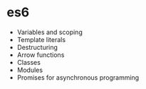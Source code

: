 # es6

- Variables and scoping
- Template literals
- Destructuring
- Arrow functions
- Classes
- Modules
- Promises for asynchronous programming
